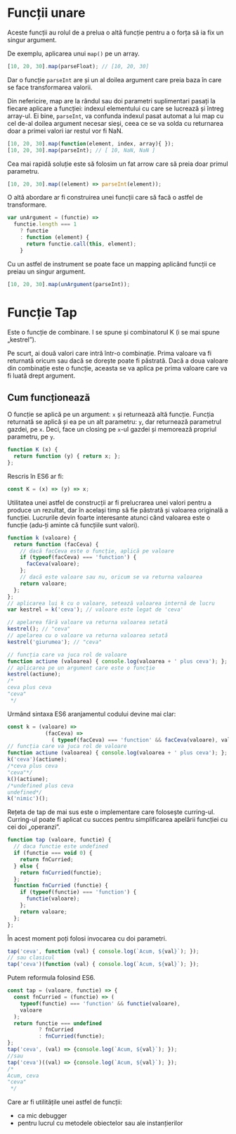 # Funcții unare

Aceste funcții au rolul de a prelua o altă funcție pentru a o forța să ia fix un singur argument.

De exemplu, aplicarea unui `map()` pe un array.

```javascript
[10, 20, 30].map(parseFloat); // [10, 20, 30]
```

Dar o funcție `parseInt` are și un al doilea argument care preia baza în care se face transformarea valorii.

Din nefericire, map are la rândul sau doi parametri suplimentari pasați la fiecare aplicare a funcției: indexul elementului cu care se lucrează și întreg array-ul. Ei bine, `parseInt`, va confunda indexul pasat automat a lui map cu cel de-al doilea argument necesar sieși, ceea ce se va solda cu returnarea doar a primei valori iar restul vor fi NaN.

```javascript
[10, 20, 30].map(function(element, index, array){ });
[10, 20, 30].map(parseInt); // [ 10, NaN, NaN ]
```

Cea mai rapidă soluție este să folosim un fat arrow care să preia doar primul parametru.

```javascript
[10, 20, 30].map((element) => parseInt(element));
```

O altă abordare ar fi construirea unei funcții care să facă o astfel de transformare.

```javascript
var unArgument = (functie) =>
  functie.length === 1
    ? functie
    : function (element) {
      return functie.call(this, element);
    }
```

Cu un astfel de instrument se poate face un mapping aplicând funcții ce preiau un singur argument.

```javascript
[10, 20, 30].map(unArgument(parseInt));
```

# Funcție Tap

Este o funcție de combinare. I se spune și combinatorul K (i se mai spune „kestrel”).

Pe scurt, ai două valori care intră într-o combinație. Prima valoare va fi returnată oricum sau dacă se dorește poate fi păstrată. Dacă a doua valoare din combinație este o funcție, aceasta se va aplica pe prima valoare care va fi luată drept argument.

## Cum funcționează

O funcție se aplică pe un argument: `x` și returnează altă funcție.
Funcția returnată se aplică și ea pe un alt parametru: `y`, dar returnează parametrul gazdei, pe `x`. Deci, face un closing pe `x`-ul gazdei și memorează propriul parametru, pe `y`.

```javascript
function K (x) {
  return function (y) { return x; };
};
```

Rescris în ES6 ar fi:

```javascript
const K = (x) => (y) => x;
```

Utilitatea unei astfel de construcții ar fi prelucrarea unei valori pentru a produce un rezultat, dar în același timp să fie păstrată și valoarea originală a funcției. Lucrurile devin foarte interesante atunci când valoarea este o funcție (adu-ți aminte că funcțiile sunt valori).

```javascript
function k (valoare) {
  return function (facCeva) {
    // dacă facCeva este o funcție, aplică pe valoare
    if (typeof(facCeva) === 'function') {
      facCeva(valoare);
    };
    // dacă este valoare sau nu, oricum se va returna valoarea
    return valoare;
  };
};
// aplicarea lui k cu o valoare, setează valoarea internă de lucru
var kestrel = k('ceva'); // valoare este legat de 'ceva'

// apelarea fără valoare va returna valoarea setată
kestrel(); // "ceva"
// apelarea cu o valoare va returna valoarea setată
kestrel('giurumea'); // "ceva"

// funcția care va juca rol de valoare
function actiune (valoarea) { console.log(valoarea + ' plus ceva'); };
// aplicarea pe un argument care este o funcție
kestrel(actiune);
/*
ceva plus ceva
"ceva"
 */
```

Urmând sintaxa ES6 aranjamentul codului devine mai clar:

```javascript
const k = (valoare) =>
            (facCeva) =>
              ( typeof(facCeva) === 'function' && facCeva(valoare), valoare );
// funcția care va juca rol de valoare
function actiune (valoarea) { console.log(valoarea + ' plus ceva'); };
k('ceva')(actiune);
/*ceva plus ceva
"ceva"*/
k()(actiune);
/*undefined plus ceva
undefined*/
k('nimic')();
```

Rețeta de tap de mai sus este o implementare care folosește curring-ul.
Curring-ul poate fi aplicat cu succes pentru simplificarea apelării funcției cu cei doi „operanzi”.

```javascript
function tap (valoare, functie) {
  // daca functie este undefined
  if (functie === void 0) {
    return fnCurried;
  } else {
    return fnCurried(functie);
  };
  function fnCurried (functie) {
    if (typeof(functie) === 'function') {
      functie(valoare);
    };
    return valoare;
  };
};
```

În acest moment poți folosi invocarea cu doi parametri.

```javascript
tap('ceva', function (val) { console.log(`Acum, ${val}`); });
// sau clasicul
tap('ceva')(function (val) { console.log(`Acum, ${val}`); });
```

Putem reformula folosind ES6.

```javascript
const tap = (valoare, functie) => {
  const fnCurried = (functie) => (
    typeof(functie) === 'function' && functie(valoare),
    valoare
  );
  return functie === undefined
          ? fnCurried
          : fnCurried(functie);
};
tap('ceva', (val) => {console.log(`Acum, ${val}`); });
//sau
tap('ceva')((val) => {console.log(`Acum, ${val}`); });
/*
Acum, ceva
"ceva"
 */
```

Care ar fi utilitățile unei astfel de funcții:
-   ca mic debugger
-   pentru lucrul cu metodele obiectelor sau ale instanțierilor
